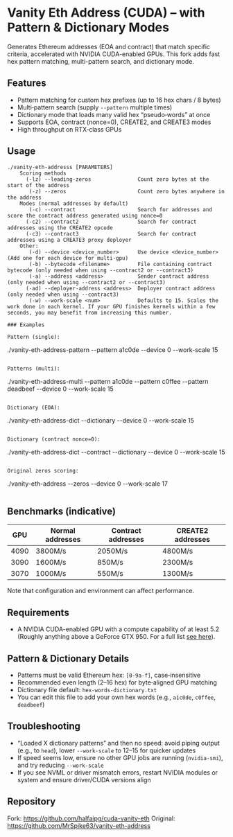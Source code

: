 # Vanity Eth Address (CUDA) – with Pattern & Dictionary Modes
Generates Ethereum addresses (EOA and contract) that match specific criteria, accelerated with NVIDIA CUDA-enabled GPUs. This fork adds fast hex pattern matching, multi-pattern search, and dictionary mode.

## Features

- Pattern matching for custom hex prefixes (up to 16 hex chars / 8 bytes)
- Multi‑pattern search (supply `--pattern` multiple times)
- Dictionary mode that loads many valid hex “pseudo‑words” at once
- Supports EOA, contract (nonce=0), CREATE2, and CREATE3 modes
- High throughput on RTX‑class GPUs

## Usage
```
./vanity-eth-addresss [PARAMETERS]
    Scoring methods
      (-lz) --leading-zeros               Count zero bytes at the start of the address
       (-z) --zeros                       Count zero bytes anywhere in the address
    Modes (normal addresses by default)
       (-c) --contract                    Search for addresses and score the contract address generated using nonce=0
      (-c2) --contract2                   Search for contract addresses using the CREATE2 opcode
      (-c3) --contract3                   Search for contract addresses using a CREATE3 proxy deployer
    Other:
       (-d) --device <device_number>      Use device <device_number> (Add one for each device for multi-gpu)
       (-b) --bytecode <filename>         File containing contract bytecode (only needed when using --contract2 or --contract3)
       (-a) --address <address>           Sender contract address (only needed when using --contract2 or --contract3)
      (-ad) --deployer-address <address>  Deployer contract address (only needed when using --contract3)
       (-w) --work-scale <num>            Defaults to 15. Scales the work done in each kernel. If your GPU finishes kernels within a few seconds, you may benefit from increasing this number.

### Examples

Pattern (single):
```
./vanity-eth-address-pattern --pattern a1c0de --device 0 --work-scale 15
```

Patterns (multi):
```
./vanity-eth-address-multi --pattern a1c0de --pattern c0ffee --pattern deadbeef --device 0 --work-scale 15
```

Dictionary (EOA):
```
./vanity-eth-address-dict --dictionary --device 0 --work-scale 15
```

Dictionary (contract nonce=0):
```
./vanity-eth-address-dict --contract --dictionary --device 0 --work-scale 15
```

Original zeros scoring:
```
./vanity-eth-address --zeros --device 0 --work-scale 17
```
```

## Benchmarks (indicative)
| GPU  | Normal addresses | Contract addresses | CREATE2 addresses |
| ---- | ---------------- | ------------------ | ----------------- |
| 4090 | 3800M/s          | 2050M/s            | 4800M/s           |
| 3090 | 1600M/s          | 850M/s             | 2300M/s           |
| 3070 | 1000M/s          | 550M/s             | 1300M/s           |

Note that configuration and environment can affect performance.

## Requirements
* A NVIDIA CUDA-enabled GPU with a compute capability of at least 5.2 (Roughly anything above a GeForce GTX 950. For a full list [see here](https://developer.nvidia.com/cuda-gpus)).

## Pattern & Dictionary Details

- Patterns must be valid Ethereum hex: `[0-9a-f]`, case‑insensitive
- Recommended even length (2–16 hex) for byte‑aligned GPU matching
- Dictionary file default: `hex-words-dictionary.txt`
- You can edit this file to add your own hex words (e.g., `a1c0de`, `c0ffee`, `deadbeef`)

## Troubleshooting

- “Loaded X dictionary patterns” and then no speed: avoid piping output (e.g., to `head`), lower `--work-scale` to 12–15 for quicker updates
- If speed seems low, ensure no other GPU jobs are running (`nvidia-smi`), and try reducing `--work-scale`
- If you see NVML or driver mismatch errors, restart NVIDIA modules or system and ensure driver/CUDA versions align

## Repository

Fork: https://github.com/halfaipg/cuda-vanity-eth
Original: https://github.com/MrSpike63/vanity-eth-address